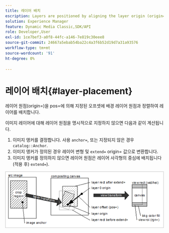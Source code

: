 ```yaml
---
title: 레이어 배치
escription: Layers are positioned by aligning the layer origin (origin=) with the background layer origin at an offset specified by pos=.
solution: Experience Manager
feature: Dynamic Media Classic,SDK/API
role: Developer,User
exl-id: 1ce7bef3-a0f8-44fc-a146-7e819c30eee8
source-git-commit: 24667a5ebab54ba22c4a3f6b52d19d7a31a93576
workflow-type: tm+mt
source-wordcount: '91'
ht-degree: 0%

---
```


# 레이어 배치{#layer-placement}

레이어 원점(origin=)을 pos=에 의해 지정된 오프셋에 배경 레이어 원점과 정렬하여 레이어를 배치합니다.

이미지 레이어에 대해 레이어 원점을 명시적으로 지정하지 않으면 다음과 같이 계산됩니다.

1. 이미지 앵커를 결정합니다. 사용 `anchor=`, 또는 지정되지 않은 경우 `catalog::Anchor`.
1. 이미지 앵커가 정의된 경우 레이어 변형 및 `extend=` origin= 값으로 변환합니다.
1. 이미지 앵커를 정의하지 않으면 레이어 원점은 레이어 사각형의 중심에 배치됩니다(적용 후) `extend=`).

![레이어 배치 이미지](assets/layerplacement.png)
